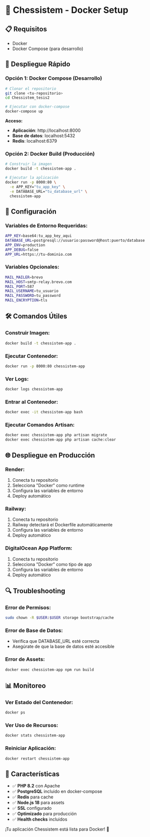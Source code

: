 # 🐳 Chessistem - Docker Setup

## 📋 Requisitos

- Docker
- Docker Compose (para desarrollo)

## 🚀 Despliegue Rápido

### **Opción 1: Docker Compose (Desarrollo)**
```bash
# Clonar el repositorio
git clone <tu-repositorio>
cd Chessistem_tesis2

# Ejecutar con docker-compose
docker-compose up
```

**Acceso:**
- **Aplicación**: http://localhost:8000
- **Base de datos**: localhost:5432
- **Redis**: localhost:6379

### **Opción 2: Docker Build (Producción)**
```bash
# Construir la imagen
docker build -t chessistem-app .

# Ejecutar la aplicación
docker run -p 8000:80 \
  -e APP_KEY="tu_app_key" \
  -e DATABASE_URL="tu_database_url" \
  chessistem-app
```

## 🔧 Configuración

### **Variables de Entorno Requeridas:**
```bash
APP_KEY=base64:tu_app_key_aqui
DATABASE_URL=postgresql://usuario:password@host:puerto/database
APP_ENV=production
APP_DEBUG=false
APP_URL=https://tu-dominio.com
```

### **Variables Opcionales:**
```bash
MAIL_MAILER=brevo
MAIL_HOST=smtp-relay.brevo.com
MAIL_PORT=587
MAIL_USERNAME=tu_usuario
MAIL_PASSWORD=tu_password
MAIL_ENCRYPTION=tls
```

## 🛠️ Comandos Útiles

### **Construir Imagen:**
```bash
docker build -t chessistem-app .
```

### **Ejecutar Contenedor:**
```bash
docker run -p 8000:80 chessistem-app
```

### **Ver Logs:**
```bash
docker logs chessistem-app
```

### **Entrar al Contenedor:**
```bash
docker exec -it chessistem-app bash
```

### **Ejecutar Comandos Artisan:**
```bash
docker exec chessistem-app php artisan migrate
docker exec chessistem-app php artisan cache:clear
```

## 🌐 Despliegue en Producción

### **Render:**
1. Conecta tu repositorio
2. Selecciona "Docker" como runtime
3. Configura las variables de entorno
4. Deploy automático

### **Railway:**
1. Conecta tu repositorio
2. Railway detectará el Dockerfile automáticamente
3. Configura las variables de entorno
4. Deploy automático

### **DigitalOcean App Platform:**
1. Conecta tu repositorio
2. Selecciona "Docker" como tipo de app
3. Configura las variables de entorno
4. Deploy automático

## 🔍 Troubleshooting

### **Error de Permisos:**
```bash
sudo chown -R $USER:$USER storage bootstrap/cache
```

### **Error de Base de Datos:**
- Verifica que DATABASE_URL esté correcta
- Asegúrate de que la base de datos esté accesible

### **Error de Assets:**
```bash
docker exec chessistem-app npm run build
```

## 📊 Monitoreo

### **Ver Estado del Contenedor:**
```bash
docker ps
```

### **Ver Uso de Recursos:**
```bash
docker stats chessistem-app
```

### **Reiniciar Aplicación:**
```bash
docker restart chessistem-app
```

## 🎯 Características

- ✅ **PHP 8.2** con Apache
- ✅ **PostgreSQL** incluido en docker-compose
- ✅ **Redis** para cache
- ✅ **Node.js 18** para assets
- ✅ **SSL** configurado
- ✅ **Optimizado** para producción
- ✅ **Health checks** incluidos

¡Tu aplicación Chessistem está lista para Docker! 🚀
